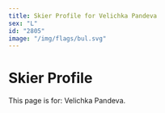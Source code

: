 ```yaml
---
title: Skier Profile for Velichka Pandeva
sex: "L"
id: "2805"
image: "/img/flags/bul.svg" 
---
```


# Skier Profile

This page is for: Velichka Pandeva.
    